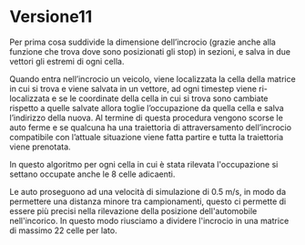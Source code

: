 # Versione11
Per prima cosa suddivide la dimensione dell’incrocio (grazie anche alla funzione che trova dove sono posizionati gli stop)
in sezioni, e salva in due vettori gli estremi di ogni cella.

Quando entra nell’incrocio un veicolo, viene localizzata la cella della matrice in cui si trova e viene salvata in un vettore,
ad ogni timestep viene ri-localizzata e se le coordinate della cella in cui si trova sono cambiate rispetto a quelle salvate
allora toglie l’occupazione da quella cella e salva l’indirizzo della nuova.
Al termine di questa procedura vengono scorse le auto ferme e se qualcuna ha una traiettoria di attraversamento
dell’incrocio compatibile con l’attuale situazione viene fatta partire e tutta la traiettoria viene prenotata.

In questo algoritmo per ogni cella in cui è stata rilevata l'occupazione si settano occupate anche le 8 celle adicaenti.

Le auto proseguono ad una velocità di simulazione di 0.5 m/s, in modo da permettere una distanza minore tra campionamenti, 
questo ci permette di essere più precisi nella rilevazione della posizione dell'automobile nell'incorico. In questo modo
riusciamo a dividere l'incrocio in una matrice di massimo 22 celle per lato.
